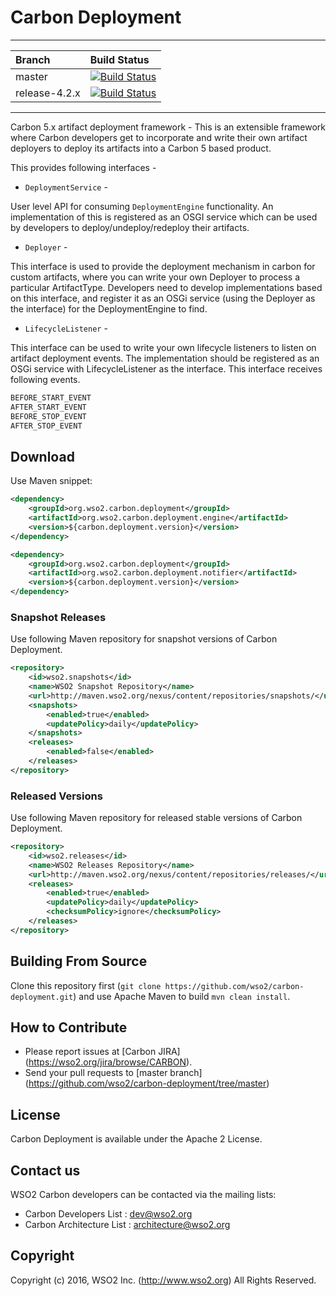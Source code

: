 # Carbon Deployment

---

|  Branch | Build Status |
| :------------ |:-------------
| master      | [![Build Status](https://wso2.org/jenkins/job/carbon-deployment/badge/icon)](https://wso2.org/jenkins/job/carbon-deployment) |
| release-4.2.x | [![Build Status](https://wso2.org/jenkins/job/carbon-deployment_release-4.2.x/badge/icon)](https://wso2.org/jenkins/job/carbon-deployment_release-4.2.x/) |


---
Carbon 5.x artifact deployment framework - This is an extensible framework where Carbon developers get to incorporate and write their own artifact deployers to deploy its artifacts into a Carbon 5 based product.

This provides following interfaces -
* `DeploymentService` -

User level API for consuming `DeploymentEngine` functionality. An implementation of this is registered as an OSGI service which can be used by developers to deploy/undeploy/redeploy their artifacts.

* `Deployer` -

This interface is used to provide the deployment mechanism in carbon for custom artifacts, where you can write your own Deployer to process a particular ArtifactType. Developers need to develop implementations based on this interface, and register it as an OSGi service (using the Deployer as the interface) for the DeploymentEngine to find.

* `LifecycleListener` -

This interface can be used to write your own lifecycle listeners to listen on artifact deployment events. The implementation should be registered as an OSGi service with LifecycleListener as the interface. This interface receives following events.

```bash
BEFORE_START_EVENT
AFTER_START_EVENT
BEFORE_STOP_EVENT
AFTER_STOP_EVENT
```

## Download

Use Maven snippet:
````xml
<dependency>
    <groupId>org.wso2.carbon.deployment</groupId>
    <artifactId>org.wso2.carbon.deployment.engine</artifactId>
    <version>${carbon.deployment.version}</version>
</dependency>

<dependency>
    <groupId>org.wso2.carbon.deployment</groupId>
    <artifactId>org.wso2.carbon.deployment.notifier</artifactId>
    <version>${carbon.deployment.version}</version>
</dependency>
````

### Snapshot Releases

Use following Maven repository for snapshot versions of Carbon Deployment.

````xml
<repository>
    <id>wso2.snapshots</id>
    <name>WSO2 Snapshot Repository</name>
    <url>http://maven.wso2.org/nexus/content/repositories/snapshots/</url>
    <snapshots>
        <enabled>true</enabled>
        <updatePolicy>daily</updatePolicy>
    </snapshots>
    <releases>
        <enabled>false</enabled>
    </releases>
</repository>
````

### Released Versions

Use following Maven repository for released stable versions of Carbon Deployment.

````xml
<repository>
    <id>wso2.releases</id>
    <name>WSO2 Releases Repository</name>
    <url>http://maven.wso2.org/nexus/content/repositories/releases/</url>
    <releases>
        <enabled>true</enabled>
        <updatePolicy>daily</updatePolicy>
        <checksumPolicy>ignore</checksumPolicy>
    </releases>
</repository>
````
## Building From Source

Clone this repository first (`git clone https://github.com/wso2/carbon-deployment.git`) and use Apache Maven to build `mvn clean install`.


## How to Contribute
* Please report issues at [Carbon JIRA] (https://wso2.org/jira/browse/CARBON).
* Send your pull requests to [master branch] (https://github.com/wso2/carbon-deployment/tree/master) 

## License

Carbon Deployment is available under the Apache 2 License.

## Contact us
WSO2 Carbon developers can be contacted via the mailing lists:

* Carbon Developers List : dev@wso2.org
* Carbon Architecture List : architecture@wso2.org

## Copyright

Copyright (c) 2016, WSO2 Inc. (http://www.wso2.org) All Rights Reserved.
